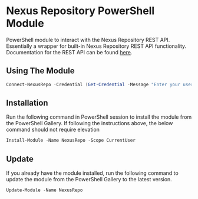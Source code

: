 # Nexus Repository PowerShell Module 
PowerShell module to interact with the Nexus Repository REST API. Essentially a wrapper for built-in Nexus Repository REST API functionality. Documentation for the REST API can be found [here](https://help.sonatype.com/repomanager3/integrations/rest-and-integration-api).

## Using The Module
```powershell
Connect-NexusRepo -Credential (Get-Credential -Message "Enter your user code and passcode generated from Nexus Repo") -BaseUrl https://nexusiq.mycompany.com
```

## Installation
Run the following command in PowerShell session to install the module from the PowerShell Gallery. If following the instructions above, the below command should not require elevation

```powershell
Install-Module -Name NexusRepo -Scope CurrentUser
```

## Update
If you already have the module installed, run the following command to update the module from the PowerShell Gallery to the latest version.

```powershell
Update-Module -Name NexusRepo
```